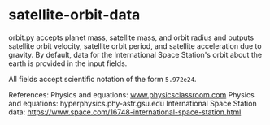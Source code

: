 # satellite-orbit-data

orbit.py accepts planet mass, satellite mass, and orbit radius and outputs
satellite orbit velocity, satellite orbit period, and satellite acceleration due
to gravity. By default, data for the International Space Station's orbit about
the earth is provided in the input fields.

All fields accept scientific notation of the form `5.972e24`.

References:
Physics and equations: www.physicsclassroom.com
Physics and equations: hyperphysics.phy-astr.gsu.edu
International Space Station data: https://www.space.com/16748-international-space-station.html
